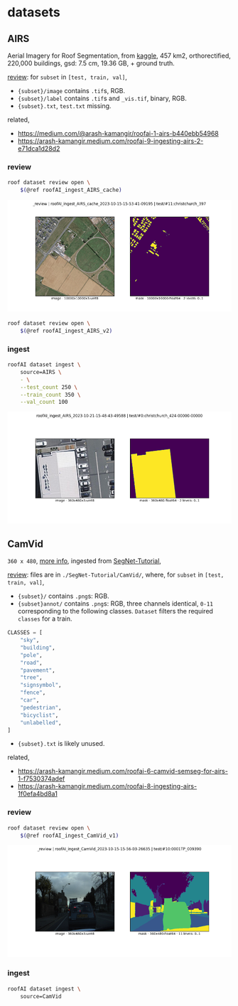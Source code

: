 # datasets

## AIRS

Aerial Imagery for Roof Segmentation, from [kaggle](https://www.kaggle.com/datasets/atilol/aerialimageryforroofsegmentation), 457 km2, orthorectified, 220,000 buildings, gsd: 7.5 cm, 19.36 GB, + ground truth.

[review](../../notebooks/dataset/custom/AIRS.ipynb): for `subset` in `[test, train, val]`,

- `{subset}/image` contains `.tif`s, RGB.
- `{subset}/label` contains `.tif`s and `_vis.tif`, binary, RGB.
- `{subset}.txt`, `test.txt` missing.

related,

- https://medium.com/@arash-kamangir/roofai-1-airs-b440ebb54968
- https://arash-kamangir.medium.com/roofai-9-ingesting-airs-2-e71dca1d28d2

### review

```bash
roof dataset review open \
    $(@ref roofAI_ingest_AIRS_cache)
```

![image](../../assets/christchurch_397.png)

```bash
roof dataset review open \
    $(@ref roofAI_ingest_AIRS_v2)
```

### ingest

```bash
roofAI dataset ingest \
    source=AIRS \
    - \
    --test_count 250 \
    --train_count 350 \
    --val_count 100
```

![image](../../assets/christchurch_424-00000-00000.png)

## CamVid

`360 x 480`, [more info](http://mi.eng.cam.ac.uk/research/projects/VideoRec/CamVid/), ingested from [SegNet-Tutorial](https://github.com/alexgkendall/SegNet-Tutorial),

[review](../../notebooks/dataset/review.ipynb): files are in `./SegNet-Tutorial/CamVid/`, where, for `subset` in `[test, train, val]`,

- `{subset}/` contains `.png`s: RGB.
- `{subset}annot/` contains `.png`s: RGB, three channels identical, `0-11` corresponding to the following classes. `Dataset` filters the required `classes` for a train.

```python
CLASSES = [
    "sky",
    "building",
    "pole",
    "road",
    "pavement",
    "tree",
    "signsymbol",
    "fence",
    "car",
    "pedestrian",
    "bicyclist",
    "unlabelled",
]
```

- `{subset}.txt` is likely unused.

related,

- https://arash-kamangir.medium.com/roofai-6-camvid-semseg-for-airs-1-f7530374adef
- https://arash-kamangir.medium.com/roofai-8-ingesting-airs-1f0efa4bd8a1

### review

```bash
roof dataset review open \
    $(@ref roofAI_ingest_CamVid_v1)
```

![image](../../assets/0001TP_009390.png)

### ingest

```bash
roofAI dataset ingest \
    source=CamVid
```
